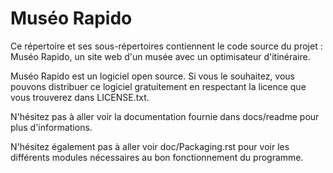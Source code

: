 Muséo Rapido
================================

Ce répertoire et ses sous-répertoires contiennent le code source du projet : Muséo Rapido, un site web d'un musée avec un optimisateur d'itinéraire.

Muséo Rapido est un logiciel open source. Si vous le souhaitez, vous pouvons distribuer ce logiciel gratuitement en respectant la licence que vous trouverez dans LICENSE.txt.


N'hésitez pas à aller voir la documentation fournie dans docs/readme pour plus d'informations.


N'hésitez également pas à aller voir doc/Packaging.rst pour voir les différents modules nécessaires au bon fonctionnement du programme.